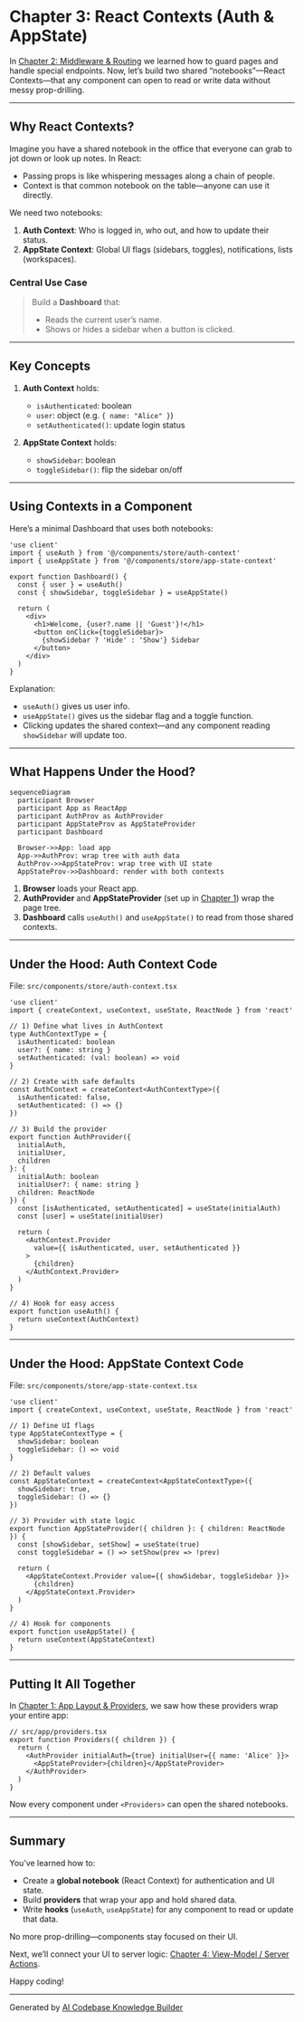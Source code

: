 # Chapter 3: React Contexts (Auth & AppState)

In [Chapter 2: Middleware & Routing](02_middleware___routing_.md) we learned how to guard pages and handle special endpoints. Now, let’s build two shared “notebooks”—React Contexts—that any component can open to read or write data without messy prop-drilling.

---

## Why React Contexts?

Imagine you have a shared notebook in the office that everyone can grab to jot down or look up notes. In React:

- Passing props is like whispering messages along a chain of people.
- Context is that common notebook on the table—anyone can use it directly.

We need two notebooks:

1. **Auth Context**: Who is logged in, who out, and how to update their status.  
2. **AppState Context**: Global UI flags (sidebars, toggles), notifications, lists (workspaces).

### Central Use Case

> Build a **Dashboard** that:
> - Reads the current user’s name.  
> - Shows or hides a sidebar when a button is clicked.

---

## Key Concepts

1. **Auth Context** holds:
   - `isAuthenticated`: boolean  
   - `user`: object (e.g. `{ name: "Alice" }`)  
   - `setAuthenticated()`: update login status  

2. **AppState Context** holds:
   - `showSidebar`: boolean  
   - `toggleSidebar()`: flip the sidebar on/off  

---

## Using Contexts in a Component

Here’s a minimal Dashboard that uses both notebooks:

```tsx
'use client'
import { useAuth } from '@/components/store/auth-context'
import { useAppState } from '@/components/store/app-state-context'

export function Dashboard() {
  const { user } = useAuth()
  const { showSidebar, toggleSidebar } = useAppState()

  return (
    <div>
      <h1>Welcome, {user?.name || 'Guest'}!</h1>
      <button onClick={toggleSidebar}>
        {showSidebar ? 'Hide' : 'Show'} Sidebar
      </button>
    </div>
  )
}
```

Explanation:
- `useAuth()` gives us user info.  
- `useAppState()` gives us the sidebar flag and a toggle function.  
- Clicking updates the shared context—and any component reading `showSidebar` will update too.

---

## What Happens Under the Hood?  

```mermaid
sequenceDiagram
  participant Browser
  participant App as ReactApp
  participant AuthProv as AuthProvider
  participant AppStateProv as AppStateProvider
  participant Dashboard

  Browser->>App: load app
  App->>AuthProv: wrap tree with auth data
  AuthProv->>AppStateProv: wrap tree with UI state
  AppStateProv->>Dashboard: render with both contexts
```

1. **Browser** loads your React app.  
2. **AuthProvider** and **AppStateProvider** (set up in [Chapter 1](01_app_layout___providers_.md)) wrap the page tree.  
3. **Dashboard** calls `useAuth()` and `useAppState()` to read from those shared contexts.

---

## Under the Hood: Auth Context Code

File: `src/components/store/auth-context.tsx`

```tsx
'use client'
import { createContext, useContext, useState, ReactNode } from 'react'

// 1) Define what lives in AuthContext
type AuthContextType = {
  isAuthenticated: boolean
  user?: { name: string }
  setAuthenticated: (val: boolean) => void
}

// 2) Create with safe defaults
const AuthContext = createContext<AuthContextType>({
  isAuthenticated: false,
  setAuthenticated: () => {}
})
```

```tsx
// 3) Build the provider
export function AuthProvider({
  initialAuth,
  initialUser,
  children
}: {
  initialAuth: boolean
  initialUser?: { name: string }
  children: ReactNode
}) {
  const [isAuthenticated, setAuthenticated] = useState(initialAuth)
  const [user] = useState(initialUser)

  return (
    <AuthContext.Provider
      value={{ isAuthenticated, user, setAuthenticated }}
    >
      {children}
    </AuthContext.Provider>
  )
}

// 4) Hook for easy access
export function useAuth() {
  return useContext(AuthContext)
}
```

---

## Under the Hood: AppState Context Code

File: `src/components/store/app-state-context.tsx`

```tsx
'use client'
import { createContext, useContext, useState, ReactNode } from 'react'

// 1) Define UI flags
type AppStateContextType = {
  showSidebar: boolean
  toggleSidebar: () => void
}

// 2) Default values
const AppStateContext = createContext<AppStateContextType>({
  showSidebar: true,
  toggleSidebar: () => {}
})
```

```tsx
// 3) Provider with state logic
export function AppStateProvider({ children }: { children: ReactNode }) {
  const [showSidebar, setShow] = useState(true)
  const toggleSidebar = () => setShow(prev => !prev)

  return (
    <AppStateContext.Provider value={{ showSidebar, toggleSidebar }}>
      {children}
    </AppStateContext.Provider>
  )
}

// 4) Hook for components
export function useAppState() {
  return useContext(AppStateContext)
}
```

---

## Putting It All Together

In [Chapter 1: App Layout & Providers](01_app_layout___providers_.md), we saw how these providers wrap your entire app:

```tsx
// src/app/providers.tsx
export function Providers({ children }) {
  return (
    <AuthProvider initialAuth={true} initialUser={{ name: 'Alice' }}>
      <AppStateProvider>{children}</AppStateProvider>
    </AuthProvider>
  )
}
```

Now every component under `<Providers>` can open the shared notebooks.

---

## Summary

You’ve learned how to:

- Create a **global notebook** (React Context) for authentication and UI state.  
- Build **providers** that wrap your app and hold shared data.  
- Write **hooks** (`useAuth`, `useAppState`) for any component to read or update that data.

No more prop-drilling—components stay focused on their UI.

Next, we’ll connect your UI to server logic: [Chapter 4: View-Model / Server Actions](04_view_model___server_actions_.md).  

Happy coding!

---

Generated by [AI Codebase Knowledge Builder](https://github.com/The-Pocket/Tutorial-Codebase-Knowledge)